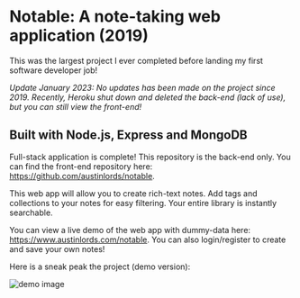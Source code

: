 # Notable: A note-taking web application (2019)

This was the largest project I ever completed before landing my first software developer job!

*Update January 2023: No updates has been made on the project since 2019. Recently, Heroku shut down and deleted the back-end (lack of use), but you can still view the front-end!*

## Built with Node.js, Express and MongoDB

Full-stack application is complete! This repository is the back-end only. You can find the front-end repository here: https://github.com/austinlords/notable. 

This web app will allow you to create rich-text notes. Add tags and collections to your notes for easy filtering. Your entire library is instantly searchable. 

You can view a live demo of the web app with dummy-data here: https://www.austinlords.com/notable. You can also login/register to create and save your own notes!

Here is a sneak peak the project (demo version):

![demo image](https://i.ibb.co/RbXvZk5/demo-mode.png)
